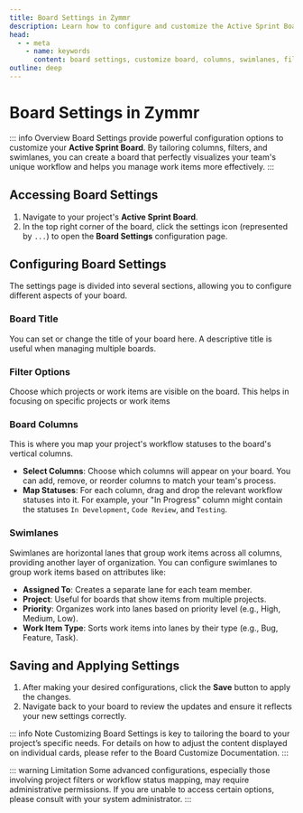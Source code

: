 ```yaml
---
title: Board Settings in Zymmr
description: Learn how to configure and customize the Active Sprint Board, including columns, filters, and swimlanes.
head:
  - - meta
    - name: keywords
      content: board settings, customize board, columns, swimlanes, filters, zymmr
outline: deep
---
```


# Board Settings in Zymmr

::: info Overview
Board Settings provide powerful configuration options to customize your **Active Sprint Board**. By tailoring columns, filters, and swimlanes, you can create a board that perfectly visualizes your team's unique workflow and helps you manage work items more effectively.
:::

## Accessing Board Settings

1.  Navigate to your project's **Active Sprint Board**.
2.  In the top right corner of the board, click the settings icon (represented by `...`) to open the **Board Settings** configuration page.

## Configuring Board Settings

The settings page is divided into several sections, allowing you to configure different aspects of your board.

### Board Title
You can set or change the title of your board here. A descriptive title is useful when managing multiple boards.

### Filter Options
Choose which projects or work items are visible on the board. This helps in focusing on specific projects or work items

### Board Columns
This is where you map your project's workflow statuses to the board's vertical columns.

- **Select Columns**: Choose which columns will appear on your board. You can add, remove, or reorder columns to match your team's process.
- **Map Statuses**: For each column, drag and drop the relevant workflow statuses into it. For example, your "In Progress" column might contain the statuses `In Development`, `Code Review`, and `Testing`.

### Swimlanes
Swimlanes are horizontal lanes that group work items across all columns, providing another layer of organization. You can configure swimlanes to group work items based on attributes like:

- **Assigned To**: Creates a separate lane for each team member.
- **Project**: Useful for boards that show items from multiple projects.
- **Priority**: Organizes work into lanes based on priority level (e.g., High, Medium, Low).
- **Work Item Type**: Sorts work items into lanes by their type (e.g., Bug, Feature, Task).

## Saving and Applying Settings

1.  After making your desired configurations, click the **Save** button to apply the changes.
2.  Navigate back to your board to review the updates and ensure it reflects your new settings correctly.

::: info Note
Customizing Board Settings is key to tailoring the board to your project’s specific needs. For details on how to adjust the content displayed on individual cards, please refer to the Board Customize Documentation.
:::

::: warning Limitation
Some advanced configurations, especially those involving project filters or workflow status mapping, may require administrative permissions. If you are unable to access certain options, please consult with your system administrator.
:::
